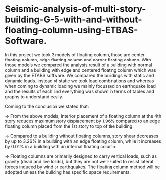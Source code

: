 # Seismic-analysis-of-multi-story-building-G-5-with-and-without-floating-column-using-ETBAS-Software.
In this project we took 3 models of floating column, those are center floating column, edge floating column and corner floating column.
With those models we compared the analysis result of a building with normal column and a building with edge and centered floating column which was given by the ETABS software. 
We compared the buildings with static and dynamic loads. instead of static we took load combinations and whereas when coming to dynamic loading we mainly focussed on earthquake load
and the results of each and everything was shown in terms of tables and graphs to understand easily.

Coming to the conclusion we stated that:

-> From the above models, Interior placement of a floating column at the 4th story reduces maximum story displacement by 1.96% compared to an edge floating 
column placed from the 1st story to top of the building.

-> Compared to a building without floating columns, story shear decreases by up to 3.26% in a building with an edge floating column, while it increases by 0.01% in 
a building with an internal floating column.

-> Floating columns are primarily designed to carry vertical loads, such as gravity (dead and live loads), but they are not well-suited to resist lateral forces induced 
by wind or earthquakes. The floating column method will be adopted unless the building has specific space requirements.
